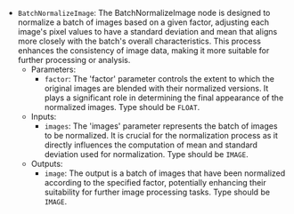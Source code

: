 - `BatchNormalizeImage`: The BatchNormalizeImage node is designed to normalize a batch of images based on a given factor, adjusting each image's pixel values to have a standard deviation and mean that aligns more closely with the batch's overall characteristics. This process enhances the consistency of image data, making it more suitable for further processing or analysis.
    - Parameters:
        - `factor`: The 'factor' parameter controls the extent to which the original images are blended with their normalized versions. It plays a significant role in determining the final appearance of the normalized images. Type should be `FLOAT`.
    - Inputs:
        - `images`: The 'images' parameter represents the batch of images to be normalized. It is crucial for the normalization process as it directly influences the computation of mean and standard deviation used for normalization. Type should be `IMAGE`.
    - Outputs:
        - `image`: The output is a batch of images that have been normalized according to the specified factor, potentially enhancing their suitability for further image processing tasks. Type should be `IMAGE`.
